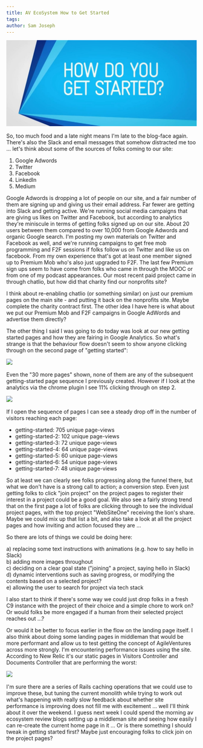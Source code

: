 ```yaml
---
title: AV EcoSystem How to Get Started
tags: 
author: Sam Joseph
---
```


![how do you get started](../images/how_do_you_get_started.jpg)

So, too much food and a late night means I'm late to the blog-face again.  There's also the Slack and email messages that somehow distracted me too ... let's think about some of the sources of folks coming to our site:

1. Google Adwords
2. Twitter
3. Facebook
4. LinkedIn
5. Medium

Google Adwords is dropping a lot of people on our site, and a fair number of them are signing up and giving us their email address.  Far fewer are getting into Slack and getting active.  We're running social media campaigns that are giving us likes on Twitter and Facebook, but according to analytics they're miniscule in terms of getting folks signed up on our site.  About 20 users between them compared to over 10,000 from Google Adwords and organic Google search.  I'm posting my own materials on Twitter and Facebook as well, and we're running campaigns to get free mob programming and F2F sessions if folks follow us on Twitter and like us on facebook.  From my own experience that's got at least one member signed up to Premium Mob who's also just upgraded to F2F.  The last few Premium sign ups seem to have come from folks who came in through the MOOC or from one of my podcast appearances.  Our most recent paid project came in through chatlio, but how did that charity find our nonprofits site?

I think about re-enabling chatlio (or something similar) on just our premium pages on the main site - and putting it back on the nonprofits site.  Maybe complete the charity contract first.  The other idea I have here is what about we put our Premium Mob and F2F campaigns in Google AdWords and advertise them directly?

The other thing I said I was going to do today was look at our new getting started pages and how they are fairing in Google Analytics.  So what's strange is that the behaviour flow doesn't seem to show anyone clicking through on the second page of "getting started":

![](https://dl.dropbox.com/s/0bnhelyc4qni9xf/Screenshot%202017-10-13%2010.27.19.png?dl=1)

Even the "30 more pages" shown, none of them are any of the subsequent getting-started page sequence I previously created.  However if I look at the analytics via the chrome plugin I see 11% clicking through on step 2.

![](https://dl.dropbox.com/s/6ekiiw9ayjf1vxy/Screenshot%202017-10-13%2010.29.22.png?dl=1)

If I open the sequence of pages I can see a steady drop off in the number of visitors reaching each page:

* getting-started: 705 unique page-views
* getting-started-2: 102 unique page-views
* getting-started-3: 72 unique page-views
* getting-started-4: 64 unique page-views
* getting-started-5: 60 unique page-views
* getting-started-6: 54 unique page-views
* getting-started-7: 48 unique page-views

So at least we can clearly see folks progressing along the funnel there, but what we don't have is a strong call to action; a conversion step.  Even just getting folks to click "join project" on the project pages to register their interest in a project could be a good goal.  We also see a fairly strong trend that on the first page a lot of folks are clicking through to see the individual project pages, with the top project "WebSiteOne" receiving the lion's share.  Maybe we could mix up that list a bit, and also take a look at all the project pages and how inviting and action focused they are ...

So there are lots of things we could be doing here:

a) replacing some text instructions with animations (e.g. how to say hello in Slack)  
b) adding more images throughout  
c) deciding on a clear goal state ("joining" a project, saying hello in Slack)  
d) dynamic interventions such as saving progress, or modifying the contents based on a selected project?  
e) allowing the user to search for project via tech stack  

I also start to think if there's some way we could just drop folks in a fresh C9 instance with the project of their choice and a simple chore to work on?  Or would folks be more engaged if a human from their selected project reaches out ...?

Or would it be better to focus earlier in the flow on the landing page itself.  I also think about doing some landing pages in middleman that would be more performant and allow us to test getting the concept of AgileVentures across more strongly.  I'm encountering performance issues using the site.  According to New Relic it's our static pages in Visitors Controller and Documents Controller that are performing the worst:

![](https://dl.dropbox.com/s/78z9ugrvabo8f7h/Screenshot%202017-10-13%2010.44.57.png?dl=1)

I'm sure there are a series of Rails caching operations that we could use to improve these, but tuning the current monolith while trying to work out what's happening with really slow feedback about whether site performance is improving does not fill me with excitement ... well I'll think about it over the weekend.  I guess next week I could spend the morning av ecosystem review blogs setting up a middleman site and seeing how easily I can re-create the current home page in it ... Or is there something I should tweak in getting started first?  Maybe just encouraging folks to click join on the project pages?

